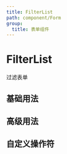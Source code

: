 ```yaml
---
title: FilterList
path: component/Form
group:
  title: 表单组件
---
```


# FilterList

过滤表单

## 基础用法

<code src="./demo/Basic.tsx"></code>

## 高级用法

<code src="./demo/Advanced.tsx"></code>

## 自定义操作符

<code src="./demo/CustomOperators.tsx"></code>
